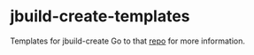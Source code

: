 # jbuild-create-templates
Templates for jbuild-create
Go to that [repo](https://github.com/sgpthomas/jbuild-create) for more information.
